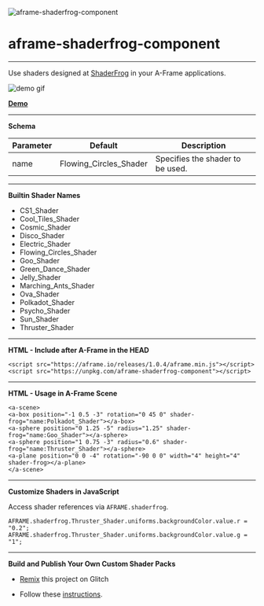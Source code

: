 ![aframe-shaderfrog-component](https://cdn.glitch.com/79dfcf15-2e86-4e07-a7f2-57d0ebfeae7f%2Fsf.png?v=1591440920168)
# aframe-shaderfrog-component
___

Use shaders designed at <a href="https://shaderfrog.com/app" rel="noopener noreferrer">ShaderFrog</a> in your A-Frame applications.


![demo gif](https://cdn.glitch.com/79dfcf15-2e86-4e07-a7f2-57d0ebfeae7f%2Faframe-shaderfrog-component.gif?v=1591456179970)


<a href="https://aframe-shaderfrog-component.glitch.me/" rel="noopener noreferrer">**Demo**</a>



___

**Schema**

| Parameter   | Default | Description |
|-------------|---------|-------------|
| name | Flowing_Circles_Shader | Specifies the shader to be used. |


___

**Builtin Shader Names**
- CS1_Shader
- Cool_Tiles_Shader
- Cosmic_Shader
- Disco_Shader
- Electric_Shader
- Flowing_Circles_Shader
- Goo_Shader
- Green_Dance_Shader
- Jelly_Shader
- Marching_Ants_Shader
- Ova_Shader
- Polkadot_Shader
- Psycho_Shader
- Sun_Shader
- Thruster_Shader

___

**HTML - Include after A-Frame in the HEAD**

```
<script src="https://aframe.io/releases/1.0.4/aframe.min.js"></script>
<script src="https://unpkg.com/aframe-shaderfrog-component"></script>
```

___

**HTML - Usage in A-Frame Scene**

```
<a-scene>
<a-box position="-1 0.5 -3" rotation="0 45 0" shader-frog="name:Polkadot_Shader"></a-box>
<a-sphere position="0 1.25 -5" radius="1.25" shader-frog="name:Goo_Shader"></a-sphere>
<a-sphere position="1 0.75 -3" radius="0.6" shader-frog="name:Thruster_Shader"></a-sphere>
<a-plane position="0 0 -4" rotation="-90 0 0" width="4" height="4" shader-frog></a-plane>
</a-scene>
```

___

**Customize Shaders in JavaScript**

Access shader references via ```AFRAME.shaderfrog```.

```
AFRAME.shaderfrog.Thruster_Shader.uniforms.backgroundColor.value.r = "0.2";
AFRAME.shaderfrog.Thruster_Shader.uniforms.backgroundColor.value.g = "1";

```

___

**Build and Publish Your Own Custom Shader Packs**

- <a href="https://glitch.com/edit/#!/remix/aframe-shaderfrog-component" rel="noopener noreferrer">Remix</a> this project on Glitch

- Follow these <a href="https://glitch.com/edit/#!/aframe-shaderfrog-component?path=src%2Fshaders%2FREADME.md%3A22%3A0" rel="noopener noreferrer">instructions</a>.